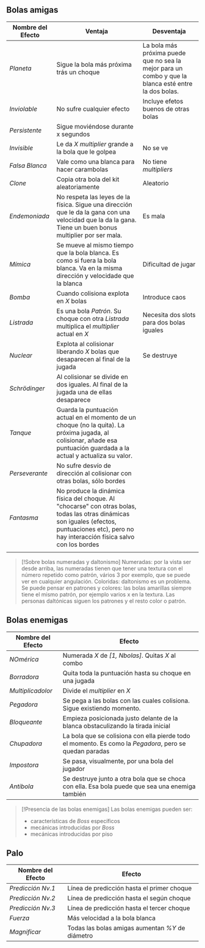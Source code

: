 ## Bolas amigas

| **Nombre del Efecto** | **Ventaja**                                                                                                                                                                                     | **Desventaja**                                                                                       |
| --------------------- | ----------------------------------------------------------------------------------------------------------------------------------------------------------------------------------------------- | ---------------------------------------------------------------------------------------------------- |
| *Planeta*             | Sigue la bola más próxima trás un choque                                                                                                                                                        | La bola más próxima puede que no sea la mejor para un combo y que la blanca esté entre la dos bolas. |
| *Inviolable*          | No sufre cualquier efecto                                                                                                                                                                       | Incluye efetos buenos de otras bolas                                                                 |
| *Persistente*         | Sigue moviéndose durante x segundos                                                                                                                                                             |                                                                                                      |
| *Invisible*           | Le da *X* _multiplier_ grande a la bola que le golpea                                                                                                                                           | No se ve                                                                                             |
| *Falsa Blanca*        | Vale como una blanca para hacer carambolas                                                                                                                                                      | No tiene _multipliers_                                                                               |
| *Clone*               | Copia otra bola del kit aleatoriamente                                                                                                                                                          | Aleatorio                                                                                            |
| *Endemoniada*         | No respeta las leyes de la física. Sigue una dirección que le da la gana con una velocidad que la da la gana. Tiene un buen bonus multiplier por ser mala.                                      | Es mala                                                                                              |
| *Mímica*              | Se mueve al mismo tiempo que la bola blanca. Es como si fuera la bola blanca. Va en la misma dirección y velocidade que la blanca                                                               | Dificultad de jugar                                                                                  |
| *Bomba*               | Cuando colisiona explota en *X* bolas                                                                                                                                                           | Introduce caos                                                                                       |
| *Listrada*            | Es una bola *Patrón*. Su choque con otra *Listrada* multiplica el _multiplier_ actual en *X*                                                                                                    | Necesita dos slots para dos bolas iguales                                                            |
| *Nuclear*             | Explota al colisionar liberando *X* bolas que desaparecen al final de la jugada                                                                                                                 | Se destruye                                                                                          |
| *Schrödinger*         | Al colisionar se divide en dos iguales. Al final de la jugada una de ellas desaparece                                                                                                           |                                                                                                      |
| *Tanque*              | Guarda la puntuación actual en el momento de un choque (no la quita). La próxima jugada, al colisionar, añade esa puntuación guardada a la actual y actualiza su valor.                         |                                                                                                      |
| *Perseverante*        | No sufre desvío de dirección al colisionar con otras bolas, sólo bordes                                                                                                                         |                                                                                                      |
| *Fantasma*            | No produce la dinámica física del choque. Al "chocarse" con otras bolas, todas las otras dinámicas son iguales (efectos, puntuaciones etc), pero no hay interacción física salvo con los bordes |                                                                                                      |
|                       |                                                                                                                                                                                                 |                                                                                                      |
>[!Sobre bolas numeradas y daltonismo]
>Numeradas: por la vista ser desde arriba, las numeradas tienen que tener una textura con el número repetido como patrón, vários 3 por exemplo, que se puede ver en cualquier angulación.
>Coloridas: daltonismo es un problema. Se puede pensar en patrones y colores: las bolas amarillas siempre tiene el mismo patrón, por ejemplo varios x en la textura. Las personas daltónicas siguen los patrones y el resto color o patrón. 



## Bolas enemigas
| **Nombre del Efecto** | **Efecto**                                                                                              |
| --------------------- | ------------------------------------------------------------------------------------------------------- |
| *NOmérica*            | Numerada *X* de *\[1, Nbolas]*. Quitas *X* al combo                                                     |
| *Borradora*           | Quita toda la puntuación hasta su choque en una jugada                                                  |
| *Multiplicadolor*     | Divide el _multiplier_ en *X*                                                                           |
| *Pegadora*            | Se pega a las bolas con las cuales colisiona. Sigue existiendo momento.                                 |
| *Bloqueante*          | Empieza posicionada justo delante de la blanca obstaculizando la tirada inicial                         |
| *Chupadora*           | La bola que se colisiona con ella pierde todo el momento. Es como la *Pegadora*, pero se quedan paradas |
| *Impostora*           | Se pasa, visualmente, por una bola del jugador                                                          |
| *Antibola*            | Se destruye junto a otra bola que se choca con ella. Esa bola puede que sea una enemiga también         |
>[!Presencia de las bolas enemigas]
>Las bolas enemigas pueden ser:
>- características de *Boss* específicos
>- mecánicas introducidas por *Boss*
>- mecánicas introducidas por piso

## Palo

| **Nombre del Efecto** | **Efecto**                                                                                      |
| --------------------- | ----------------------------------------------------------------------------------------------- |
| *Predicción Nv.1*     | Línea de predicción hasta el primer choque                                                      |
| *Predicción Nv.2*     | Línea de predicción hasta el según choque                                                       |
| *Predicción Nv.3*     | Línea de predicción hasta el tercer choque                                                      |
| *Fuerza*              | Más velocidad a la bola blanca                                                                  |
| *Magnificar*          | Todas las bolas amigas aumentan *%Y* de diámetro                                                |
